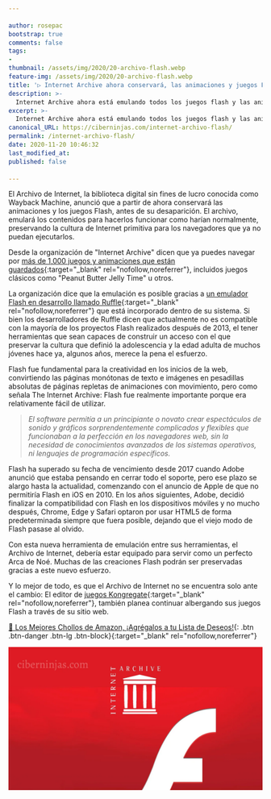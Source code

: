 ```yaml
---

author: rosepac
bootstrap: true
comments: false
tags:
- 
thumbnail: /assets/img/2020/20-archivo-flash.webp
feature-img: /assets/img/2020/20-archivo-flash.webp
title: '▷ Internet Archive ahora conservará, las animaciones y juegos Flash'
description: >-
  Internet Archive ahora está emulando todos los juegos flash y las animaciones, en previsión a la interrupción del software web a finales de este año 2020.
excerpt: >-
  Internet Archive ahora está emulando todos los juegos flash y las animaciones, en previsión a la interrupción del software web a finales de este año 2020.
canonical_URL: https://ciberninjas.com/internet-archivo-flash/
permalink: /internet-archivo-flash/
date: 2020-11-20 10:46:32
last_modified_at: 
published: false

---
```


El Archivo de Internet, la biblioteca digital sin fines de lucro conocida como Wayback Machine, anunció que a partir de ahora conservará las animaciones y los juegos Flash, antes de su desaparición. El archivo, emulará los contenidos para hacerlos funcionar como harían normalmente, preservando la cultura de Internet primitiva para los navegadores que ya no puedan ejecutarlos.

Desde la organización de "Internet Archive" dicen que ya puedes navegar por [más de 1,000 juegos y animaciones que están guardados](https://archive.org/details/softwarelibrary_flash){:target="_blank" rel="nofollow,noreferrer"}, incluidos juegos clásicos como "Peanut Butter Jelly Time" u otros.

La organización dice que la emulación es posible gracias a [un emulador Flash en desarrollo llamado Ruffle](https://ruffle.rs/){:target="_blank" rel="nofollow,noreferrer"} que está incorporado dentro de su sistema. Si bien los desarrolladores de Ruffle dicen que actualmente no es compatible con la mayoría de los proyectos Flash realizados después de 2013, el tener herramientas que sean capaces de construir un acceso con el que preservar la cultura que definió la adolescencia y la edad adulta de muchos jóvenes hace ya, algunos años, merece la pena el esfuerzo.

Flash fue fundamental para la creatividad en los inicios de la web, convirtiendo las páginas monótonas de texto e imágenes en pesadillas absolutas de páginas repletas de animaciones con movimiento, pero como señala The Internet Archive: Flash fue realmente importante porque era relativamente fácil de utilizar.

> *El software permitía a un principiante o novato crear espectáculos de sonido y gráficos sorprendentemente complicados y flexibles que funcionaban a la perfección en los navegadores web, sin la necesidad de conocimientos avanzados de los sistemas operativos, ni lenguajes de programación específicos.*

Flash ha superado su fecha de vencimiento desde 2017 cuando Adobe anunció que estaba pensando en cerrar todo el soporte, pero ese plazo se alargo hasta la actualidad, comenzando con el anuncio de Apple de que no permitiría Flash en iOS en 2010. En los años siguientes, Adobe, decidió finalizar la compatibilidad con Flash en los dispositivos móviles y no mucho después, Chrome, Edge y Safari optaron por usar HTML5 de forma predeterminada siempre que fuera posible, dejando que el viejo modo de Flash pasase al olvido.

Con esta nueva herramienta de emulación entre sus herramientas, el Archivo de Internet, debería estar equipado para servir como un perfecto Arca de Noé. Muchas de las creaciones Flash podrán ser preservadas gracias a este nuevo esfuerzo.

Y lo mejor de todo, es que el Archivo de Internet no se encuentra solo ante el cambio: El editor de [juegos Kongregate](https://www.kongregate.com/){:target="_blank" rel="nofollow,noreferrer"}, también planea continuar albergando sus juegos Flash a través de su sitio web.

[🛒 Los Mejores Chollos de Amazon, ¡Agrégalos a tu Lista de Deseos!](/amazon/ "Los Mejores Chollos de Amazon, Ofertas Flash, Black Monday y Amazon Prime Day"){: .btn .btn-danger .btn-lg .btn-block}{:target="_blank" rel="nofollow,noreferrer"}

![Internet Archive ahora conservará, las animaciones y juegos Flash](/assets/img/2020/20-archivo-flash.webp)